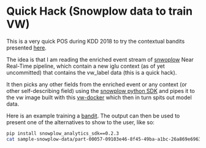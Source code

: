 # Quick Hack (Snowplow data to train VW)

This is a very quick POS during KDD 2018 to try the contextual bandits presented [here][contextual-bandit].

The idea is that I am reading the enriched event stream of [snwoplow][snowplow] Near Real-Time pipeline, which contain a new iglu context (as of yet uncommitted) that contains the vw_label data (this is a quick hack).

It then picks any other fields from the enriched event or any context (or other self-describing field) using the [snowplow python SDK][snowplow-python-sdk] and pipes it to the vw image built with this [vw-docker][vw-docker]
which then in turn spits out model data.

Here is an example training a [bandit][bandit]. The output can then be used to present one of the alternatives to show to the user, like so:

```bash
pip install snowplow_analytics_sdk==0.2.3
cat sample-snowplow-data/part-00057-09103e46-8f45-49ba-a1bc-26a869e69633-c000.csv | python fwozen_wabbit.py user_ipaddress v_etl | docker run -i vowpal-wabbit:master --cb 4 --cb_type ips
```

[snowplow]: https://github.com/snowplow/snowplow/
[snowplow-python-sdk]: https://github.com/snowplow/snowplow-python-analytics-sdk
[bandit]: https://en.wikipedia.org/wiki/Multi-armed_bandit
[vw-docker]: https://github.com/knservis/vowpal-wabbit-alpine-docker
[contextual-bandit]: http://hunch.net/~rwil/kdd2018.html 